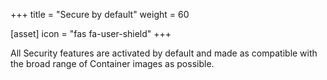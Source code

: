 +++
title = "Secure by default"
weight = 60

[asset]
    icon = "fas fa-user-shield"
+++

All Security features are activated by default and made as compatible with the broad range of Container images as possible.  